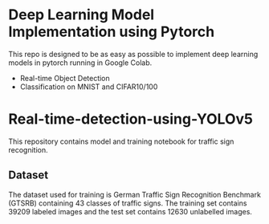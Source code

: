 # Deep Learning Model Implementation using Pytorch
This repo is designed to be as easy as possible to implement deep learning models in pytorch running in Google Colab. 
* Real-time Object Detection
* Classification on MNIST and CIFAR10/100



# Real-time-detection-using-YOLOv5

This repository contains model and training notebook for traffic sign recognition. 

## Dataset 

The dataset used for training is German Traffic Sign Recognition Benchmark (GTSRB) containing 43 classes of traffic signs. The training set contains 39209 labeled images and the test set contains 12630 unlabelled images.

